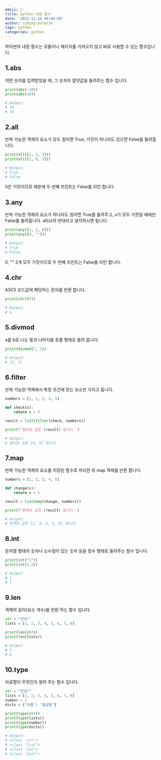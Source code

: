 ```yaml
---
emoji: 👻
title: python 내장 함수
date: '2022-11-16 09:00:00'
author: coding-palette
tags: python
categories: python
---
```


파이썬의 내장 함수는 모듈이나 패키지를 가져오지 않고 바로 사용할 수 있는 함수입니다.

## 1.abs

어떤 숫자를 입력받았을 때, 그 숫자의 절댓값을 돌려주는 함수 입니다.

```python
print(abs(-10))
print(abs(10))

# Output:
# 10
# 10
```

## 2.all

반복 가능한 객체의 요소가 모두 참이면 True, 거짓이 하나라도 있으면 False를 돌려줍니다.

```python
print(all([1, 2, 3]))
print(all([1, 0, 3]))

# Output:
# True
# False
```

0은 거짓이므로 때문에 두 번째 프린트는 False를 리턴 합니다.

## 3.any

반복 가능한 객체의 요소가 하나라도 참이면 True를 돌려주고, x가 모두 거짓일 때에만 False를 돌려줍니다. all(x)의 반대라고 생각하시면 됩니다.

```python
print(any([1, 2, 0]))
print(any([0, ""]))

# Output:
# True
# False
```

0, "" 2개 모두 거짓이므로 두 번째 프린트는 False를 리턴 합니다.

## 4.chr

ASCII 코드값에 해당하는 문자를 반환 합니다.

```python
print(chr(97))

# Output:
# a
```

## 5.divmod

a를 b로 나눈 몫과 나머지를 튜플 형태로 돌려 줍니다.

```python
print(divmod(7, 2))

# Output:
# (3, 1)
```


## 6.filter

반복 가능한 객체에서 특정 조건에 맞는 요소만 가지고 옵니다.

```python
numbers = [1, 2, 3, 4, 5]

def check(v):
    return v > 3

result = list(filter(check, numbers))

print(f'필터된 값은 {result} 입니다.')

# Output:
# 필터된 값은 [4, 5] 입니다.
```

## 7.map

반복 가능한 객체의 요소를 지정된 함수로 처리한 뒤 map 객체를 반환 합니다.

```python
numbers = [1, 2, 3, 4, 5]

def change(v):
    return v + 1

result = list(map(change, numbers))

print(f'변경된 값은 {result} 입니다.')

# Output:
# 변경된 값은 [2, 3, 4, 5, 6] 입니다.
```

## 8.int

문자열 형태의 숫자나 소수점이 있는 숫자 등을 정수 형태로 돌려주는 함수 입니다.

```python
print(int("1"))
print(int(1.2))

# Output:
# 1
# 1
```


## 9.len

객체의 길이(요소 개수)를 반환 하는 함수 입니다.

```python
str = "안녕!"
lists = [1, 2, 3, 4, 5, 6, 7, 8]

print(len(str))
print(len(lists))

# Output:
# 3
# 8
```

## 10.type

자료형이 무엇인지 알려 주는 함수 입니다.

```python
str = "안녕!"
lists = [1, 2, 3, 4, 5, 6, 7, 8]
number = 1
dicts = {"이름": "홍길동"}

print(type(str))
print(type(lists))
print(type(number))
print(type(dicts))

# Output:
# <class 'str'>
# <class 'list'>
# <class 'int'>
# <class 'dict'>

```



```toc

```